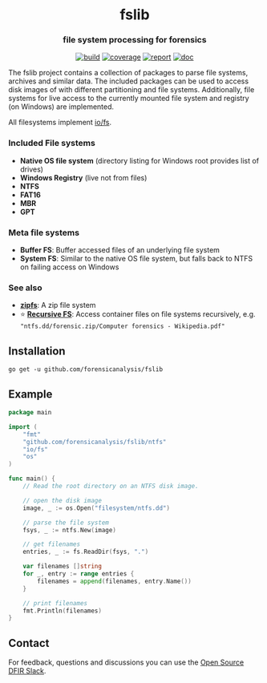 <h1 align="center">fslib</h1>
<h3 align="center">file system processing for forensics</h3>

<p  align="center">
 <a href="https://github.com/forensicanalysis/fslib/actions"><img src="https://github.com/forensicanalysis/fslib/workflows/CI/badge.svg" alt="build" /></a>
 <a href="https://codecov.io/gh/forensicanalysis/fslib"><img src="https://codecov.io/gh/forensicanalysis/fslib/branch/master/graph/badge.svg" alt="coverage" /></a>
 <a href="https://goreportcard.com/report/github.com/forensicanalysis/fslib"><img src="https://goreportcard.com/badge/github.com/forensicanalysis/fslib" alt="report" /></a>
 <a href="https://godocs.io/github.com/forensicanalysis/fslib"><img src="https://godocs.io/github.com/forensicanalysis/fslib?status.svg" alt="doc" /></a>
</p>


The fslib project contains a collection of packages to parse file
systems, archives and similar data. The included packages can be used to
access disk images of with different partitioning and file systems.
Additionally, file systems for live access to the currently mounted file system
and registry (on Windows) are implemented.

All filesystems implement [io/fs](https://tip.golang.org/pkg/io/fs).

### Included File systems

- **Native OS file system** (directory listing for Windows root provides list of drives)
- **Windows Registry** (live not from files)
- **NTFS**
- **FAT16**
- **MBR**
- **GPT**

### Meta file systems

- **Buffer FS**: Buffer accessed files of an underlying file system
- **System FS**: Similar to the native OS file system, but falls back to NTFS on failing access on Windows

### See also

- **[zipfs](http://github.com/forensicanalysis/zipfs)**: A zip file system
- ⭐ **[Recursive FS](http://github.com/forensicanalysis/recursivefs)**: Access container files on file systems recursively, e.g. `"ntfs.dd/forensic.zip/Computer forensics - Wikipedia.pdf"`

## Installation

``` shell
go get -u github.com/forensicanalysis/fslib
```

## Example

``` go
package main

import (
	"fmt"
	"github.com/forensicanalysis/fslib/ntfs"
	"io/fs"
	"os"
)

func main() {
	// Read the root directory on an NTFS disk image.

	// open the disk image
	image, _ := os.Open("filesystem/ntfs.dd")

	// parse the file system
	fsys, _ := ntfs.New(image)

	// get filenames
	entries, _ := fs.ReadDir(fsys, ".")

	var filenames []string
	for _, entry := range entries {
		filenames = append(filenames, entry.Name())
	}

	// print filenames
	fmt.Println(filenames)
}

```

## Contact

For feedback, questions and discussions you can use the [Open Source DFIR Slack](https://github.com/open-source-dfir/slack).
